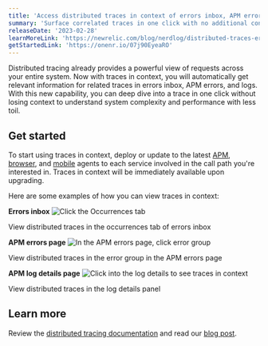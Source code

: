 ```yaml
---
title: 'Access distributed traces in context of errors inbox, APM errors, and logs'
summary: 'Surface correlated traces in one click with no additional configuration'
releaseDate: '2023-02-28'
learnMoreLink: 'https://newrelic.com/blog/nerdlog/distributed-traces-errors-logs'
getStartedLink: 'https://onenr.io/07j90EyeaRO'
---
```


Distributed tracing already provides a powerful view of requests across your entire system. Now with traces in context, you will automatically get relevant information for related traces in errors inbox, APM errors, and logs. With this new capability, you can deep dive into a trace in one click without losing context to understand system complexity and performance with less toil.

## Get started

To start using traces in context, deploy or update to the latest [APM](https://docs.newrelic.com/docs/new-relic-solutions/new-relic-one/install-configure/update-new-relic-agent/), [browser](https://docs.newrelic.com/docs/browser/browser-monitoring/installation/install-browser-monitoring-agent/), and [mobile](https://docs.newrelic.com/docs/mobile-monitoring/new-relic-mobile/get-started/introduction-mobile-monitoring/) agents to each service involved in the call path you're interested in. Traces in context will be immediately available upon upgrading.

Here are some examples of how you can view traces in context:

**Errors inbox**
![Click the Occurrences tab](/images/errors-inbox-traces-in-context.webp 'Error inbox - traces in context')

<figcaption>View distributed traces in the occurrences tab of errors inbox</figcaption>

**APM errors page**
![In the APM errors page, click error group](/images/apm-errors-traces-in-context.webp 'APM errors - traces in context')

<figcaption>View distributed traces in the error group in the APM errors page</figcaption>

**APM log details page**
![Click into the log details to see traces in context](/images/logs-traces-in-context.webp 'Logs - traces in context')

<figcaption>View distributed traces in the log details panel</figcaption>

## Learn more

Review the [distributed tracing documentation](https://docs.newrelic.com/docs/distributed-tracing/concepts/quick-start/) and read our [blog post](https://newrelic.com/blog/nerdlog/distributed-traces-errors-logs).
